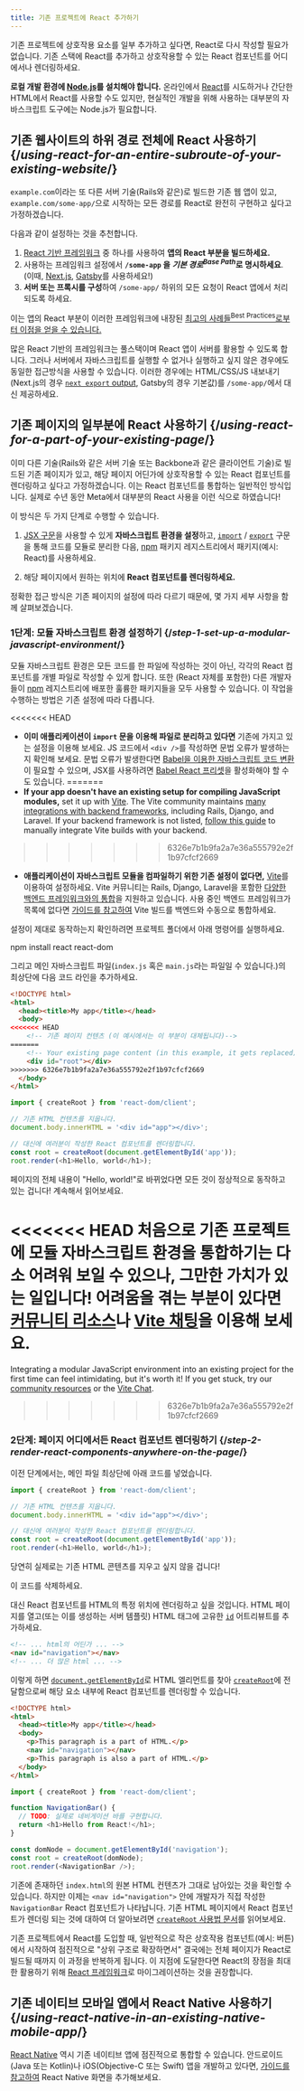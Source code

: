 ```yaml
---
title: 기존 프로젝트에 React 추가하기
---
```


<Intro>

기존 프로젝트에 상호작용 요소를 일부 추가하고 싶다면, React로 다시 작성할 필요가 없습니다. 기존 스택에 React를 추가하고 상호작용할 수 있는 React 컴포넌트를 어디에서나 렌더링하세요.

</Intro>

<Note>

**로컬 개발 환경에 [Node.js](https://nodejs.org/en/)를 설치해야 합니다.** 온라인에서 [React](/learn/installation#try-react)를 시도하거나 간단한 HTML에서 React를 사용할 수도 있지만, 현실적인 개발을 위해 사용하는 대부분의 자바스크립트 도구에는 Node.js가 필요합니다.

</Note>

## 기존 웹사이트의 하위 경로 전체에 React 사용하기 {/*using-react-for-an-entire-subroute-of-your-existing-website*/}

`example.com`이라는 또 다른 서버 기술(Rails와 같은)로 빌드한 기존 웹 앱이 있고, `example.com/some-app/`으로 시작하는 모든 경로를 React로 완전히 구현하고 싶다고 가정하겠습니다.

다음과 같이 설정하는 것을 추천합니다.

1. [React 기반 프레임워크](/learn/start-a-new-react-project) 중 하나를 사용하여 **앱의 React 부분을 빌드하세요.**
2. 사용하는 프레임워크 설정에서 **`/some-app` 을 *기본 경로*<sup>*Base Path*</sup>로 명시하세요**. (이때, [Next.js](https://nextjs.org/docs/app/api-reference/config/next-config-js/basePath), [Gatsby](https://www.gatsbyjs.com/docs/how-to/previews-deploys-hosting/path-prefix/)를 사용하세요!)
3. **서버 또는 프록시를 구성**하여 `/some-app/` 하위의 모든 요청이 React 앱에서 처리되도록 하세요.

이는 앱의 React 부분이 이러한 프레임워크에 내장된 [최고의 사례들<sup>Best Practices</sup>로부터 이점을 얻을 수 있습니다.](/learn/start-a-new-react-project#can-i-use-react-without-a-framework)

많은 React 기반의 프레임워크는 풀스택이며 React 앱이 서버를 활용할 수 있도록 합니다. 그러나 서버에서 자바스크립트를 실행할 수 없거나 실행하고 싶지 않은 경우에도 동일한 접근방식을 사용할 수 있습니다. 이러한 경우에는 HTML/CSS/JS 내보내기(Next.js의 경우 [`next export` output](https://nextjs.org/docs/advanced-features/static-html-export), Gatsby의 경우 기본값)를 `/some-app/`에서 대신 제공하세요.

## 기존 페이지의 일부분에 React 사용하기 {/*using-react-for-a-part-of-your-existing-page*/}

이미 다른 기술(Rails와 같은 서버 기술 또는 Backbone과 같은 클라이언트 기술)로 빌드된 기존 페이지가 있고, 해당 페이지 어딘가에 상호작용할 수 있는 React 컴포넌트를 렌더링하고 싶다고 가정하겠습니다. 이는 React 컴포넌트를 통합하는 일반적인 방식입니다. 실제로 수년 동안 Meta에서 대부분의 React 사용을 이런 식으로 하였습니다!

이 방식은 두 가지 단계로 수행할 수 있습니다.

1. [JSX 구문](/learn/writing-markup-with-jsx)을 사용할 수 있게 **자바스크립트 환경을 설정**하고, [`import`](https://developer.mozilla.org/ko/docs/Web/JavaScript/Reference/Statements/import) / [`export`](https://developer.mozilla.org/ko/docs/Web/JavaScript/Reference/Statements/export) 구문을 통해 코드를 모듈로 분리한 다음, [npm](https://www.npmjs.com/) 패키지 레지스트리에서 패키지(예시: React)를 사용하세요.

2. 해당 페이지에서 원하는 위치에 **React 컴포넌트를 렌더링하세요.**

정확한 접근 방식은 기존 페이지의 설정에 따라 다르기 때문에, 몇 가지 세부 사항을 함께 살펴보겠습니다.

### 1단계: 모듈 자바스크립트 환경 설정하기 {/*step-1-set-up-a-modular-javascript-environment*/}

모듈 자바스크립트 환경은 모든 코드를 한 파일에 작성하는 것이 아닌, 각각의 React 컴포넌트를 개별 파일로 작성할 수 있게 합니다. 또한 (React 자체를 포함한) 다른 개발자들이 [npm](https://www.npmjs.com/) 레지스트리에 배포한 훌륭한 패키지들을 모두 사용할 수 있습니다. 이 작업을 수행하는 방법은 기존 설정에 따라 다릅니다.

<<<<<<< HEAD
* **이미 애플리케이션이 `import` 문을 이용해 파일로 분리하고 있다면** 기존에 가지고 있는 설정을 이용해 보세요. JS 코드에서 `<div />`를 작성하면 문법 오류가 발생하는지 확인해 보세요. 문법 오류가 발생한다면 [Babel을 이용한 자바스크립트 코드 변환](https://babeljs.io/setup)이 필요할 수 있으며, JSX를 사용하려면 [Babel React 프리셋](https://babeljs.io/docs/babel-preset-react)을 활성화해야 할 수도 있습니다.
=======
* **If your app doesn't have an existing setup for compiling JavaScript modules,** set it up with [Vite](https://vite.dev/). The Vite community maintains [many integrations with backend frameworks](https://github.com/vitejs/awesome-vite#integrations-with-backends), including Rails, Django, and Laravel. If your backend framework is not listed, [follow this guide](https://vite.dev/guide/backend-integration.html) to manually integrate Vite builds with your backend.
>>>>>>> 6326e7b1b9fa2a7e36a555792e2f1b97cfcf2669

* **애플리케이션이 자바스크립트 모듈을 컴파일하기 위한 기존 설정이 없다면,** [Vite](https://vitejs.dev/)를 이용하여 설정하세요. Vite 커뮤니티는 Rails, Django, Laravel을 포함한 [다양한 백엔드 프레임워크와의 통합](https://github.com/vitejs/awesome-vite#integrations-with-backends)을 지원하고 있습니다. 사용 중인 백엔드 프레임워크가 목록에 없다면 [가이드를 참고하여](https://vitejs.dev/guide/backend-integration.html) Vite 빌드를 백엔드와 수동으로 통합하세요.

설정이 제대로 동작하는지 확인하려면 프로젝트 폴더에서 아래 명령어를 실행하세요.

<TerminalBlock>
npm install react react-dom
</TerminalBlock>

그리고 메인 자바스크립트 파일(`index.js` 혹은 `main.js`라는 파일일 수 있습니다.)의 최상단에 다음 코드 라인을 추가하세요.

<Sandpack>

```html public/index.html hidden
<!DOCTYPE html>
<html>
  <head><title>My app</title></head>
  <body>
<<<<<<< HEAD
    <!-- 기존 페이지 컨텐츠 (이 예시에서는 이 부분이 대체됩니다)-->
=======
    <!-- Your existing page content (in this example, it gets replaced) -->
    <div id="root"></div>
>>>>>>> 6326e7b1b9fa2a7e36a555792e2f1b97cfcf2669
  </body>
</html>
```

```js src/index.js active
import { createRoot } from 'react-dom/client';

// 기존 HTML 컨텐츠를 지웁니다.
document.body.innerHTML = '<div id="app"></div>';

// 대신에 여러분이 작성한 React 컴포넌트를 렌더링합니다.
const root = createRoot(document.getElementById('app'));
root.render(<h1>Hello, world</h1>);
```

</Sandpack>

페이지의 전체 내용이 "Hello, world!"로 바뀌었다면 모든 것이 정상적으로 동작하고 있는 겁니다! 계속해서 읽어보세요.

<Note>

<<<<<<< HEAD
처음으로 기존 프로젝트에 모듈 자바스크립트 환경을 통합하기는 다소 어려워 보일 수 있으나, 그만한 가치가 있는 일입니다! 어려움을 겪는 부분이 있다면 [커뮤니티 리소스](/community)나 [Vite 채팅](https://chat.vitejs.dev/)을 이용해 보세요.
=======
Integrating a modular JavaScript environment into an existing project for the first time can feel intimidating, but it's worth it! If you get stuck, try our [community resources](/community) or the [Vite Chat](https://chat.vite.dev/).
>>>>>>> 6326e7b1b9fa2a7e36a555792e2f1b97cfcf2669

</Note>


### 2단계: 페이지 어디에서든 React 컴포넌트 렌더링하기 {/*step-2-render-react-components-anywhere-on-the-page*/}

이전 단계에서는, 메인 파일 최상단에 아래 코드를 넣었습니다.

```js
import { createRoot } from 'react-dom/client';

// 기존 HTML 컨텐츠를 지웁니다.
document.body.innerHTML = '<div id="app"></div>';

// 대신에 여러분이 작성한 React 컴포넌트를 렌더링합니다.
const root = createRoot(document.getElementById('app'));
root.render(<h1>Hello, world</h1>);
```

당연히 실제로는 기존 HTML 콘텐츠를 지우고 싶지 않을 겁니다!

이 코드를 삭제하세요.

대신 React 컴포넌트를 HTML의 특정 위치에 렌더링하고 싶을 것입니다. HTML 페이지를 열고(또는 이를 생성하는 서버 템플릿) HTML 태그에 고유한 [`id`](https://developer.mozilla.org/ko/docs/Web/HTML/Global_attributes/id) 어트리뷰트를 추가하세요.

```html
<!-- ... html의 어딘가 ... -->
<nav id="navigation"></nav>
<!-- ... 더 많은 html ... -->
```

이렇게 하면 [`document.getElementById`](https://developer.mozilla.org/ko/docs/Web/API/Document/getElementById)로 HTML 엘리먼트를 찾아 [`createRoot`](/reference/react-dom/client/createRoot)에 전달함으로써 해당 요소 내부에 React 컴포넌트를 렌더링할 수 있습니다.

<Sandpack>

```html public/index.html
<!DOCTYPE html>
<html>
  <head><title>My app</title></head>
  <body>
    <p>This paragraph is a part of HTML.</p>
    <nav id="navigation"></nav>
    <p>This paragraph is also a part of HTML.</p>
  </body>
</html>
```

```js src/index.js active
import { createRoot } from 'react-dom/client';

function NavigationBar() {
  // TODO: 실제로 네비게이션 바를 구현합니다.
  return <h1>Hello from React!</h1>;
}

const domNode = document.getElementById('navigation');
const root = createRoot(domNode);
root.render(<NavigationBar />);
```

</Sandpack>

기존에 존재하던 `index.html`의 원본 HTML 컨텐츠가 그대로 남아있는 것을 확인할 수 있습니다. 하지만 이제는 `<nav id="navigation">` 안에 개발자가 직접 작성한 `NavigationBar` React 컴포넌트가 나타납니다. 기존 HTML 페이지에서 React 컴포넌트가 렌더링 되는 것에 대하여 더 알아보려면 [`createRoot` 사용법 문서](/reference/react-dom/client/createRoot#rendering-a-page-partially-built-with-react)를 읽어보세요.

기존 프로젝트에서 React를 도입할 때, 일반적으로 작은 상호작용 컴포넌트(예시: 버튼)에서 시작하여 점진적으로 "상위 구조로 확장하면서" 결국에는 전체 페이지가 React로 빌드될 때까지 이 과정을 반복하게 됩니다. 이 지점에 도달한다면 React의 장점을 최대한 활용하기 위해 [React 프레임워크](/learn/start-a-new-react-project)로 마이그레이션하는 것을 권장합니다.

## 기존 네이티브 모바일 앱에서 React Native 사용하기 {/*using-react-native-in-an-existing-native-mobile-app*/}

[React Native](https://reactnative.dev/) 역시 기존 네이티브 앱에 점진적으로 통합할 수 있습니다. 안드로이드(Java 또는 Kotlin)나 iOS(Objective-C 또는 Swift) 앱을 개발하고 있다면, [가이드를 참고하여](https://reactnative.dev/docs/integration-with-existing-apps) React Native 화면을 추가해보세요.
